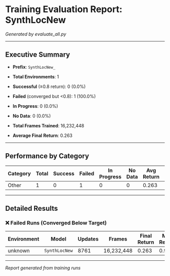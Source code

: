 # Training Evaluation Report: SynthLocNew

*Generated by evaluate_all.py*

---

## Executive Summary

- **Prefix**: `SynthLocNew_`
- **Total Environments**: 1
- **Successful** (≥0.8 return): 0 (0.0%)
- **Failed** (converged but <0.8): 1 (100.0%)
- **In Progress**: 0 (0.0%)
- **No Data**: 0 (0.0%)

- **Total Frames Trained**: 16,232,448
- **Average Final Return**: 0.263

---

## Performance by Category

| Category | Total | Success | Failed | In Progress | No Data | Avg Return | Total Frames |
|----------|-------|---------|--------|-------------|---------|------------|-------------|
| Other | 1 | 0 | 1 | 0 | 0 | 0.263 | 16,232,448 |

---

## Detailed Results

### ❌ Failed Runs (Converged Below Target)

| Environment | Model | Updates | Frames | Final Return | Max Return |
|-------------|-------|---------|--------|--------------|------------|
| unknown | `SynthLocNew` | 8761 | 16,232,448 | 0.263 | 0.994 |

---

*Report generated from training runs*

